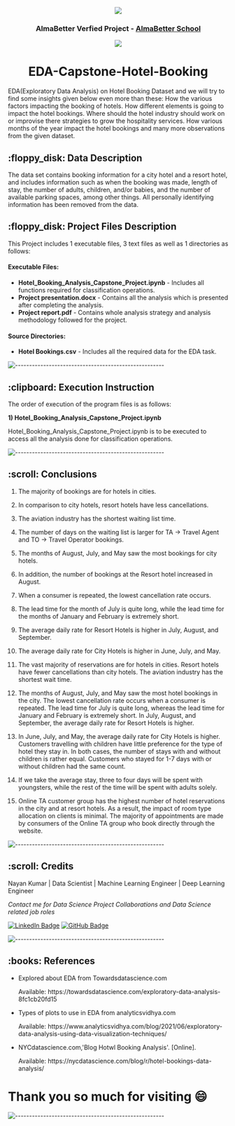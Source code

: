 <p align="center"> 
  <img src="https://cedcommerce.com/blog/wp-content/uploads/2017/02/2.png" >
  <h3 align="center"> AlmaBetter Verfied Project - <a href="https://www.almabetter.com/"> AlmaBetter School </a> </h5>
</p>
<p align="center"> 
  <img src="https://codetiburon.com/app/uploads/2018/04/how_hotel_booking_works.gif" >
</p>
<h1 align="center"> 
EDA-Capstone-Hotel-Booking  </h1>
<p>EDA(Exploratory Data Analysis) on Hotel Booking Dataset and we will try to find some insights given below even more than these: How the various factors impacting the booking of hotels. How different elements is going to impact the hotel bookings. Where should the hotel industry should work on or improvise there strategies to grow the hospitality services. How various months of the year impact the hotel bookings and many more observations from the given dataset.</p>

<h2> :floppy_disk: Data Description</h2>
<p>The data set contains booking information for a city hotel and a resort hotel, and includes information such as when the booking was made, length of stay, the number of adults, children, and/or babies, and the number of available parking spaces, among other things. All personally identifying information has been removed from the data. </p>


<h2> :floppy_disk: Project Files Description</h2>

<p>This Project includes 1 executable files, 3 text files as well as 1 directories as follows:</p>
<h4>Executable Files:</h4>
<ul>
  <li><b>Hotel_Booking_Analysis_Capstone_Project.ipynb</b> - Includes all functions required for classification operations.</li>
  <li><b>Project presentation.docx</b> - Contains all the analysis which is presented after completing the analysis.</li>
  <li><b>Project report.pdf</b> - Contains whole analysis strategy and analysis methodology followed for the project.</li>
</ul>

<h4>Source Directories:</h4>
<ul>
  <li><b>Hotel Bookings.csv</b> - Includes all the required data for the EDA task.</li>
</ul>

![-----------------------------------------------------](https://raw.githubusercontent.com/andreasbm/readme/master/assets/lines/rainbow.png)

<h2> :clipboard: Execution Instruction</h2>
<p>The order of execution of the program files is as follows:</p>
<p><b>1) Hotel_Booking_Analysis_Capstone_Project.ipynb</b></p>
<p>Hotel_Booking_Analysis_Capstone_Project.ipynb is to be executed to access all the analysis done for classification operations.</p>

![-----------------------------------------------------](https://raw.githubusercontent.com/andreasbm/readme/master/assets/lines/rainbow.png)

<!-- Conclusions -->
<h2 id="conclusions"> :scroll: Conclusions</h2>

1. The majority of bookings are for hotels in cities.
2. In comparison to city hotels, resort hotels have less cancellations.
3. The aviation industry has the shortest waiting list time.
4. The number of days on the waiting list is larger for TA -> Travel Agent and TO -> Travel Operator bookings.
5. The months of August, July, and May saw the most bookings for city hotels.
6. In addition, the number of bookings at the Resort hotel increased in August.
7. When a consumer is repeated, the lowest cancellation rate occurs.
8. The lead time for the month of July is quite long, while the lead time for the months of January and February is extremely short.
9. The average daily rate for Resort Hotels is higher in July, August, and September.
10. The average daily rate for City Hotels is higher in June, July, and May.
11. The vast majority of reservations are for hotels in cities. Resort hotels have fewer cancellations than city hotels. The aviation industry has the shortest wait time.

13. The months of August, July, and May saw the most hotel bookings in the city. The lowest cancellation rate occurs when a consumer is repeated. The lead time for July is quite long, whereas the lead time for January and February is extremely short. In July, August, and September, the average daily rate for Resort Hotels is higher.

15. In June, July, and May, the average daily rate for City Hotels is higher. Customers travelling with children have little preference for the type of hotel they stay in. In both cases, the number of stays with and without children is rather equal. Customers who stayed for 1-7 days with or without children had the same count.

17. If we take the average stay, three to four days will be spent with youngsters, while the rest of the time will be spent with adults solely.

19. Online TA customer group has the highest number of hotel reservations in the city and at resort hotels. As a result, the impact of room type allocation on clients is minimal. The majority of appointments are made by consumers of the Online TA group who book directly through the website.

![-----------------------------------------------------](https://raw.githubusercontent.com/andreasbm/readme/master/assets/lines/rainbow.png)

<!-- CREDITS -->
<h2 id="credits"> :scroll: Credits</h2>

Nayan Kumar | Data Scientist | Machine Learning Engineer | Deep Learning Engineer

<p> <i> Contact me for Data Science Project Collaborations and Data Science related job roles</i></p>


[![LinkedIn Badge](https://img.shields.io/badge/LinkedIn-0077B5?style=for-the-badge&logo=linkedin&logoColor=white)](https://www.linkedin.com/in/nayan8625/)
[![GitHub Badge](https://img.shields.io/badge/GitHub-100000?style=for-the-badge&logo=github&logoColor=white)](https://github.com/nayankr8625)

![-----------------------------------------------------](https://raw.githubusercontent.com/andreasbm/readme/master/assets/lines/rainbow.png)
<h2> :books: References</h2>
<ul>
  <li><p>Explored about EDA from Towardsdatascience.com</p>
      <p>Available: https://towardsdatascience.com/exploratory-data-analysis-8fc1cb20fd15</p>
  </li>
  <li><p>Types of plots to use in EDA from analyticsvidhya.com</p>
      <p>Available: https://www.analyticsvidhya.com/blog/2021/06/exploratory-data-analysis-using-data-visualization-techniques/</p>
  </li>
  <li><p>NYCdatascience.com,'Blog Hotwl Booking Analysis'. [Online].</p>
      <p>Available: https://nycdatascience.com/blog/r/hotel-bookings-data-analysis/</p>
  </li>
</ul>

# **Thank you so much for visiting :smile:**

![-----------------------------------------------------](https://raw.githubusercontent.com/andreasbm/readme/master/assets/lines/rainbow.png)
